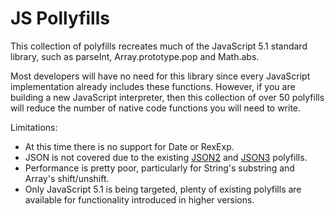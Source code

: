# JS Pollyfills

This collection of polyfills recreates much of the JavaScript 5.1 standard
library, such as parseInt, Array.prototype.pop and Math.abs.

Most developers will have no need for this library since every JavaScript
implementation already includes these functions.  However, if you are building
a new JavaScript interpreter, then this collection of over 50 polyfills will
reduce the number of native code functions you will need to write.

Limitations:

 * At this time there is no support for Date or RexExp.
 * JSON is not covered due to the existing
[JSON2](https://github.com/douglascrockford/JSON-js) and
[JSON3](https://bestiejs.github.io/json3/) polyfills.
 * Performance is pretty poor, particularly for String's substring and
 Array's shift/unshift.
 * Only JavaScript 5.1 is being targeted, plenty of existing polyfills are
 available for functionality introduced in higher versions.

